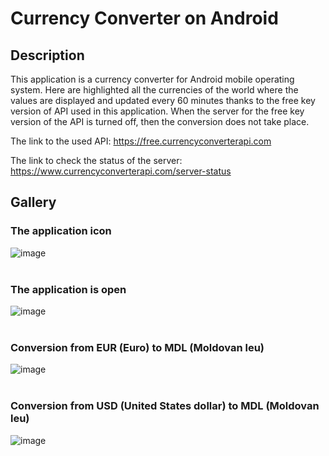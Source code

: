 # Currency Converter on Android

## Description

This application is a currency converter for Android mobile operating system. Here are highlighted all the currencies of the world where the values are displayed and updated every 60 minutes thanks to the free key version of API used in this application. When the server for the free key version of the API is turned off, then the conversion does not take place.

The link to the used API: https://free.currencyconverterapi.com

The link to check the status of the server: https://www.currencyconverterapi.com/server-status

## Gallery

### The application icon
![image](https://user-images.githubusercontent.com/85492522/129950051-912f2227-8cc0-4355-98bc-1f04a0841b29.png)
<br />
<br />
### The application is open
![image](https://user-images.githubusercontent.com/85492522/127499441-e845bcc9-12a1-4c2f-92ef-a9ce9a12fc82.png)
<br />
<br />
### Conversion from EUR (Euro) to MDL (Moldovan leu)
![image](https://user-images.githubusercontent.com/85492522/127499467-018f9cfd-d506-4c08-b66f-1cefe9b8705a.png)
<br />
<br />
### Conversion from USD (United States dollar) to MDL (Moldovan leu)
![image](https://user-images.githubusercontent.com/85492522/127499492-7707ae99-d41c-4811-b8f5-6aa5d2cdaf81.png)
